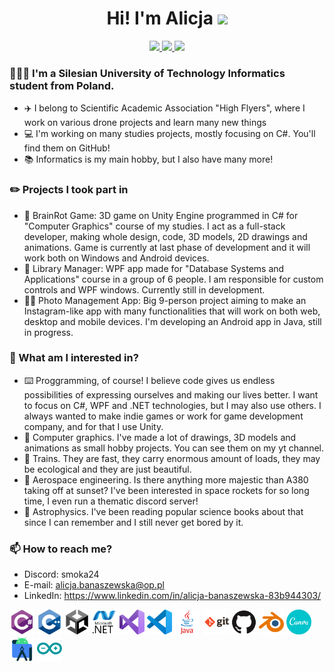 
<h1 align="center">
  Hi! I'm Alicja
  <img src="https://media.giphy.com/media/hvRJCLFzcasrR4ia7z/giphy.gif" width="30px"/>
</h1>

<div id="badges" align="center">
  <a href="(https://www.linkedin.com/in/alicja-banaszewska-83b944303/)">
    <img src="https://img.shields.io/badge/Linked%20In-blue"/>
  </a>
  <a href="(https://www.youtube.com/@Smoka24)">
    <img src="https://img.shields.io/badge/YouTube-red"/>
  </a>
    <a href="https://linktr.ee/highflyers.polsl?fbclid=PAZXh0bgNhZW0CMTEAAaeTe_z2CsCxWXDfOFapE7AFWgVtB9R1pcmm7u8NW5DBJ-TVnKidqcaveZyGVw_aem_5blP7AH8xevmc-a00-QKtg">
    <img src="https://img.shields.io/badge/High%20Flyers-blue"/>
  </a>
</div>

  ### 👩🏻‍🎓 I'm a Silesian University of Technology Informatics student from Poland.
- ✈️ I belong to Scientific Academic Association "High Flyers", where I work on various drone projects and learn many new things
- 💻 I'm working on many studies projects, mostly focusing on C#. You'll find them on GitHub!
- 📚 Informatics is my main hobby, but I also have many more!

 ### ✏️ Projects I took part in
- 🦆 BrainRot Game: 
3D game on Unity Engine programmed in C# for "Computer Graphics" course of my studies. I act as a full-stack developer, making whole design, code, 3D models, 2D drawings and animations. Game is currently at last phase of development and it will work both on Windows and Android devices.
- 📖 Library Manager: 
WPF app made for "Database Systems and Applications" course in a group of 6 people. I am responsible for custom controls and WPF windows. Currently still in development.
- 🤳🏻 Photo Management App: 
Big 9-person project aiming to make an Instagram-like app with many functionalities that will work on both web, desktop and mobile devices. I'm developing an Android app in Java, still in progress.

### 🔎 What am I interested in?
- ⌨️ Proggramming, of course! I believe code gives us endless possibilities of expressing ourselves and making our lives better. I want to focus on C#, WPF and .NET technologies, but I may also use others. I always wanted to make indie games or work for game development company, and for that I use Unity.
- 🎨 Computer graphics. I've made a lot of drawings, 3D models and animations as small hobby projects. You can see them on my yt channel.
- 🚄 Trains. They are fast, they carry enormous amount of loads, they may be ecological and they are just beautiful.
- 🛫 Aerospace engineering. Is there anything more majestic than A380 taking off at sunset? I've been interested in space rockets for so long time, I even run a thematic discord server!
- 🌌 Astrophysics. I've been reading popular science books about that since I can remember and I still never get bored by it.

 ### 📫 How to reach me?
- Discord: smoka24
- E-mail: alicja.banaszewska@op.pl
- LinkedIn: https://www.linkedin.com/in/alicja-banaszewska-83b944303/

<div>
        <img src="https://github.com/devicons/devicon/blob/master/icons/csharp/csharp-original.svg" width="40" height="40"/>
    <img src="https://github.com/devicons/devicon/blob/master/icons/cplusplus/cplusplus-original.svg" width="40" height="40"/>
          <img src="https://github.com/devicons/devicon/blob/master/icons/unity/unity-original.svg" width="40" height="40"/>
        <img src="https://github.com/devicons/devicon/blob/master/icons/dot-net/dot-net-original-wordmark.svg" width="40" height="40"/>
    <img src="https://github.com/devicons/devicon/blob/master/icons/visualstudio/visualstudio-original.svg" width="40" height="40"/>
      <img src="https://github.com/devicons/devicon/blob/master/icons/vscode/vscode-original.svg" width="40" height="40"/>
  <img src="https://github.com/devicons/devicon/blob/master/icons/java/java-original-wordmark.svg" title="Java" alt="Java" width="40" height="40"/>&nbsp;
  <img src="https://github.com/devicons/devicon/blob/master/icons/git/git-original-wordmark.svg" title="Git" **alt="Git" width="40" height="40"/>
      <img src="https://github.com/devicons/devicon/blob/master/icons/github/github-original.svg" width="40" height="40"/>
    <img src="https://github.com/devicons/devicon/blob/master/icons/blender/blender-original.svg" width="40" height="40"/>
    <img src="https://github.com/devicons/devicon/blob/master/icons/canva/canva-original.svg" width="40" height="40"/>
    <img src="https://github.com/devicons/devicon/blob/master/icons/androidstudio/androidstudio-original.svg" title="AndroidStudio" **alt="AndroidStudio" width="40" height="40"/>
      <img src="https://github.com/devicons/devicon/blob/master/icons/arduino/arduino-original.svg" width="40" height="40"/>
</div>

